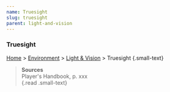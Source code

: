 ```yaml
---
name: Truesight 
slug: truesight
parent: light-and-vision
---
```

### Truesight 
[Home](dm-operations-center) > [Environment](environment) > [Light & Vision](light-and-vision) > Truesight {.small-text}


> **Sources** <br/>
> Player's Handbook, p. xxx<br/>
{.read .small-text}


